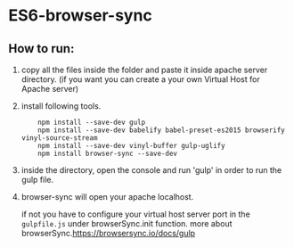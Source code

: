 # ES6-browser-sync

## How to run:

1. copy all the files inside the folder and paste it inside apache server directory.
   (if you want you can create a your own Virtual Host for Apache server)
   
2. install following tools.

           npm install --save-dev gulp
           npm install --save-dev babelify babel-preset-es2015 browserify vinyl-source-stream
           npm install --save-dev vinyl-buffer gulp-uglify
           npm install browser-sync --save-dev


3. inside the directory, open the console and run 'gulp' in order to run the gulp file.

4. browser-sync will open your apache localhost.

   if not you have to configure your virtual host server port in the `gulpfile.js` under browserSync.init function.
   more about browserSync.https://browsersync.io/docs/gulp
   
   

